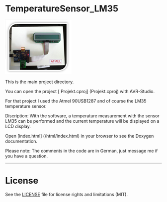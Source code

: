 # TemperatureSensor_LM35

![Test Setup](/html/Sensor.jpg)

This is the main project directory.

You can open the project [ Projekt.cproj] (Projekt.cproj) with AVR-Studio. 

For that project I used the Atmel 90USB1287 and of course the LM35 temperature sensor.

Discription:
With the software, a temperature measurement with the sensor LM35 can be performed and the current temperature will be displayed on a LCD display.

Open [index.html] (/html/index.html) in your browser to see the Doxygen documentation.

Please note: The comments in the code are in German, just message me if you have a question.

************************************************************************

# License

See the [LICENSE](LICENSE) file for license rights and limitations (MIT).
